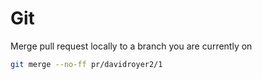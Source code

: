 # Git

Merge pull request locally to a branch you are currently on

```bash
git merge --no-ff pr/davidroyer2/1
```
